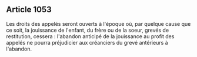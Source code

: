 Article 1053
----
Les droits des appelés seront ouverts à l'époque où, par quelque cause que ce
soit, la jouissance de l'enfant, du frère ou de la soeur, grevés de restitution,
cessera : l'abandon anticipé de la jouissance au profit des appelés ne pourra
préjudicier aux créanciers du grevé antérieurs à l'abandon.
